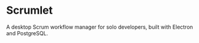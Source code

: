 # Scrumlet
A desktop Scrum workflow manager for solo developers, built with Electron and PostgreSQL.
